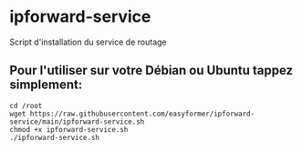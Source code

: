 # ipforward-service
Script d'installation du service de routage

## Pour l'utiliser sur votre Débian ou Ubuntu tappez simplement:
    
    cd /root
    wget https://raw.githubusercontent.com/easyformer/ipforward-service/main/ipforward-service.sh
    chmod +x ipforward-service.sh
    ./ipforward-service.sh
    
